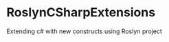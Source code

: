 RoslynCSharpExtensions
======================

Extending c# with new constructs using Roslyn project